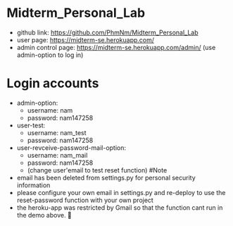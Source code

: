 # Midterm_Personal_Lab
+ github link: https://github.com/PhmNm/Midterm_Personal_Lab
+ user page: https://midterm-se.herokuapp.com/
+ admin control page: https://midterm-se.herokuapp.com/admin/ (use admin-option to log in)
# Login accounts
+ admin-option:
  + username: nam
  + password: nam147258
+ user-test:
  + username: nam_test
  + password: nam147258
+ user-revceive-password-mail-option:
  + username: nam_mail
  + password: nam147258
  + (change user'email to test reset function)
#Note
+ email has been deleted from settings.py for personal security information
+ please configure your own email in settings.py and re-deploy to use the reset-password function with your own project
+ the heroku-app was restricted by Gmail so that the function cant run in the demo above. 🐧